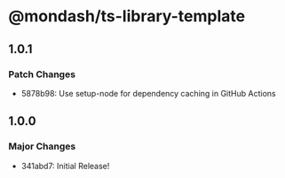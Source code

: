 # @mondash/ts-library-template

## 1.0.1

### Patch Changes

- 5878b98: Use setup-node for dependency caching in GitHub Actions

## 1.0.0

### Major Changes

- 341abd7: Initial Release!
